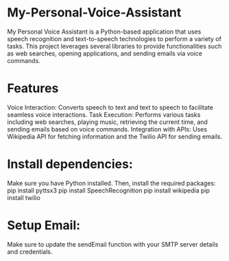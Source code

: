 # My-Personal-Voice-Assistant
My Personal Voice Assistant is a Python-based application that uses speech recognition and text-to-speech technologies to perform a variety of tasks. This project leverages several libraries to provide functionalities such as web searches, opening applications, and sending emails via voice commands.


# Features
Voice Interaction: Converts speech to text and text to speech to facilitate seamless voice interactions.
Task Execution: Performs various tasks including web searches, playing music, retrieving the current time, and sending emails based on voice commands.
Integration with APIs: Uses Wikipedia API for fetching information and the Twilio API for sending emails.

# Install dependencies:
Make sure you have Python installed. Then, install the required packages:
pip install pyttsx3
pip install SpeechRecognition
pip install wikipedia
pip install twilio


# Setup Email:
Make sure to update the sendEmail function with your SMTP server details and credentials.
